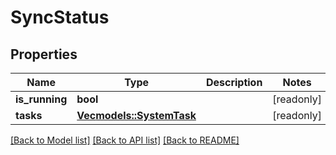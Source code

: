 # SyncStatus

## Properties

Name | Type | Description | Notes
------------ | ------------- | ------------- | -------------
**is_running** | **bool** |  | [readonly]
**tasks** | [**Vec<models::SystemTask>**](SystemTask.md) |  | [readonly]

[[Back to Model list]](../README.md#documentation-for-models) [[Back to API list]](../README.md#documentation-for-api-endpoints) [[Back to README]](../README.md)


